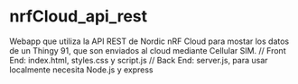 # nrfCloud_api_rest

Webapp que utiliza la API REST de Nordic nRF Cloud para mostar los datos de un Thingy 91, que son enviados al cloud mediante Cellular SIM.
// Front End: index.html, styles.css y script.js
// Back End: server.js, para usar localmente necesita Node.js y express
